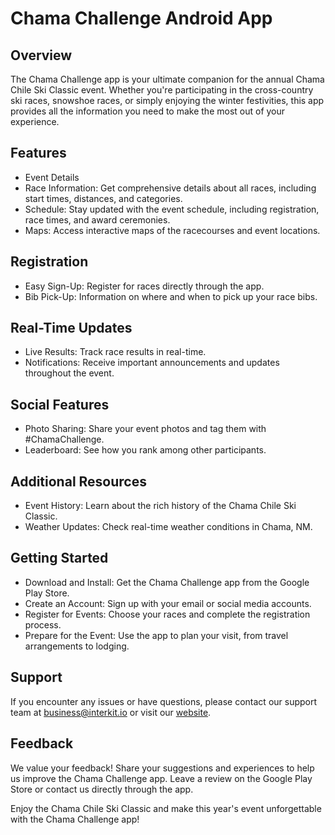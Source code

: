 # Chama Challenge Android App
## Overview
The Chama Challenge app is your ultimate companion for the annual Chama Chile Ski Classic event. Whether you're participating in the cross-country ski races, snowshoe races, or simply enjoying the winter festivities, this app provides all the information you need to make the most out of your experience.

## Features
- Event Details
- Race Information: Get comprehensive details about all races, including start times, distances, and categories.
- Schedule: Stay updated with the event schedule, including registration, race times, and award ceremonies.
- Maps: Access interactive maps of the racecourses and event locations.

## Registration
- Easy Sign-Up: Register for races directly through the app.
- Bib Pick-Up: Information on where and when to pick up your race bibs.

## Real-Time Updates
- Live Results: Track race results in real-time.
- Notifications: Receive important announcements and updates throughout the event.

## Social Features
- Photo Sharing: Share your event photos and tag them with #ChamaChallenge.
- Leaderboard: See how you rank among other participants.

## Additional Resources
- Event History: Learn about the rich history of the Chama Chile Ski Classic.
- Weather Updates: Check real-time weather conditions in Chama, NM.

## Getting Started
- Download and Install: Get the Chama Challenge app from the Google Play Store.
- Create an Account: Sign up with your email or social media accounts.
- Register for Events: Choose your races and complete the registration process.
- Prepare for the Event: Use the app to plan your visit, from travel arrangements to lodging.

## Support
If you encounter any issues or have questions, please contact our support team at business@interkit.io or visit our [website](https://www.interkit.io/).

## Feedback
We value your feedback! Share your suggestions and experiences to help us improve the Chama Challenge app. Leave a review on the Google Play Store or contact us directly through the app.

Enjoy the Chama Chile Ski Classic and make this year's event unforgettable with the Chama Challenge app!
